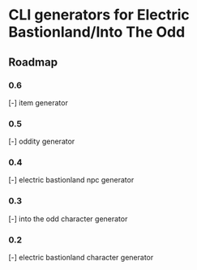 # CLI generators for Electric Bastionland/Into The Odd

## Roadmap

### 0.6
[-] item generator

### 0.5
[-] oddity generator

### 0.4
[-] electric bastionland npc generator

### 0.3
[-] into the odd character generator

### 0.2
[-] electric bastionland character generator

